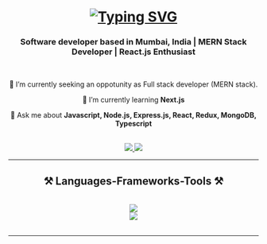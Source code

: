 
<h1 align="center">
<a href="https://git.io/typing-svg"><img src="https://readme-typing-svg.herokuapp.com?font=Fira+Code&weight=600&pause=100&color=2163F7&center=true&random=false&width=437&lines=Hi+There+%F0%9F%91%8B;I'm+Pavan+Naik" alt="Typing SVG" /></a>
</h1>

<h3 align="center">Software developer based in Mumbai, India | MERN Stack Developer | React.js Enthusiast </h3>

<br/>

<div align="center">
 
 🔭 I’m currently seeking an oppotunity as Full stack developer (MERN stack).
  
 🌱 I’m currently learning **Next.js**

💬 Ask me about **Javascript, Node.js, Express.js, React, Redux, MongoDB, Typescript**

 </div>
 <br/>
<div align="center"> 
  <a href="mailto:pawannaik20@gmail.com">
    <img src="https://img.shields.io/badge/Gmail-333333?style=for-the-badge&logo=gmail&logoColor=red" />
  </a>
  <a href="https://www.linkedin.com/in/pavan-naik--dev/" target="_blank">
    <img src="https://img.shields.io/badge/LinkedIn-0077B5?style=for-the-badge&logo=linkedin&logoColor=white" target="_blank" />
  </a>
<!--   <a href="https://salesp07.github.io" target="_blank">
     <img src="https://img.shields.io/badge/Portfolio-FF5722?style=for-the-badge&logo=todoist&logoColor=white" target="_blank" /> 
  </a> -->
</div>

 <hr/>
<h2 align="center">⚒️ Languages-Frameworks-Tools ⚒️</h2>
<br/>
<div align="center">
    <img src="https://skillicons.dev/icons?i=react,nodejs,express,javascript,typescript,tailwind" /><br>
    <img src="https://skillicons.dev/icons?i=html,css,bootstrap,vscode,github,git" />
</div>
<br/>

<hr/>
